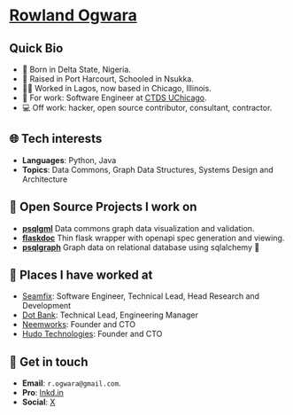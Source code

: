 # [Rowland Ogwara](https://kulgan.ng/)

## Quick Bio

 - 👶 Born in Delta State, Nigeria.
 - 🏫 Raised in Port Harcourt, Schooled in Nsukka.
 - 👷‍♂️ Worked in Lagos, now based in Chicago, Illinois.
 - 👷 For work: Software Engineer at [CTDS UChicago](https://ctds.uchicago.edu/).
 - 💻 Off work: hacker, open source contributor, consultant, contractor.

 ## 🌐 Tech interests
  - **Languages**: Python, Java
  - **Topics**: Data Commons, Graph Data Structures, Systems Design and Architecture

## 🎇 Open Source Projects I work on
 - [**psqlgml**](https://github.com/kulgan/psqlgml) Data commons graph data visualization and validation.
 - [**flaskdoc**](https://github.com/kulgan/flaskdoc) Thin flask wrapper with openapi spec generation and viewing.
 - [**psqlgraph**](https://github.com/NCI-GDC/psqlgraph) Graph data on relational database using sqlalchemy 🦾

 ## 🏢 Places I have worked at
 - [Seamfix](https://seamfix.com): Software Engineer, Technical Lead, Head Research and Development
 - [Dot Bank](https://dot.ai): Technical Lead, Engineering Manager
 - [Neemworks](https://neem.works): Founder and CTO
 - [Hudo Technologies](https://hudotechnologies.com): Founder and CTO

## 📧 Get in touch

 - **Email**: `r.ogwara@gmail.com`.
 - **Pro**: [lnkd.in](https://www.linkedin.com/in/ogwararowland/)
 - **Social**: [X](https://x.com/kulgan_ng)
